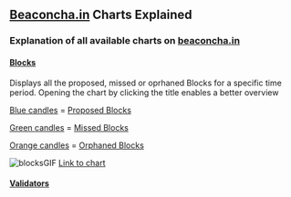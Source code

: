 ## [Beaconcha.in](https://www.beaconcha.in/) Charts Explained

### Explanation of all available charts on [beaconcha.in](https://www.beaconcha.in/)

#### [Blocks]()

Displays all the proposed, missed or oprhaned Blocks for a specific time period. 
Opening the chart by clicking the title enables a better overview

<ins>Blue candles</ins> = [Proposed Blocks](https://kb.beaconcha.in/glossary#block-status)

<ins>Green candles</ins> = [Missed Blocks](https://kb.beaconcha.in/glossary#block-status)

<ins>Orange candles</ins> = [Orphaned Blocks](https://kb.beaconcha.in/glossary#block-status)

![blocksGIF](https://user-images.githubusercontent.com/26490734/78765940-f3bd3d00-7988-11ea-8734-e6fd35f4e710.gif)
[Link to chart]()

#### [Validators]()









